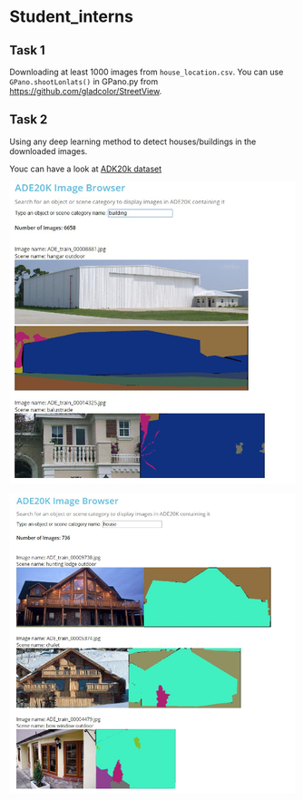 # Student_interns

## Task 1
Downloading at least 1000 images from `house_location.csv`. You can use `GPano.shootLonlats()` in GPano.py from https://github.com/gladcolor/StreetView.

## Task 2
Using any deep learning method to detect houses/buildings in the downloaded images.


Youc can have a look at [ADK20k dataset](http://groups.csail.mit.edu/vision/datasets/ADE20K/dataset_browser/)

![](/img/building_ade20k.jpg)

![](/img/house_ade20k.jpg)

